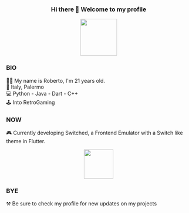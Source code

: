 <h3 align="center"> Hi there 👋 Welcome to my profile </h3>
<p align="center"><image align="center" src="https://raw.githubusercontent.com/milaan9/milaan9/main/catfly.gif" height="100px" width="100px"></p>

### BIO
🧑‍🦰 My name is Roberto, I'm 21 years old.<br>
📍 Italy, Palermo<br>
💻 Python - Java - Dart - C++<br>
🕹️ Into RetroGaming

### NOW

🎮 Currently developing Switched, a Frontend Emulator with a Switch like theme in Flutter.
<p align="center"><image align="center" src="https://amazeballs.co.za/wp-content/uploads/2017/12/Logo-Animation-1.gif" height="80px" width="80px"></p>  
  
### BYE
⚒️ Be sure to check my profile for new updates on my projects
